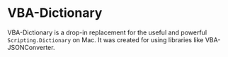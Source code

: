 # VBA-Dictionary

VBA-Dictionary is a drop-in replacement for the useful and powerful `Scripting.Dictionary` on Mac. It was created for using libraries like VBA-JSONConverter.